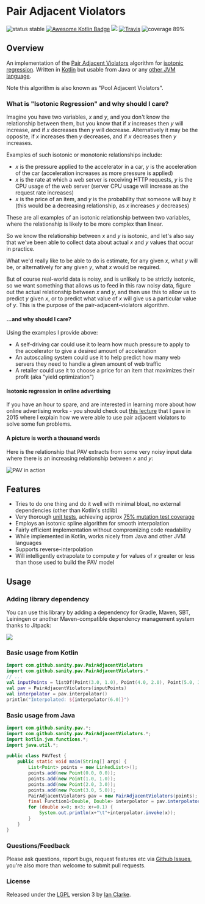 # Pair Adjacent Violators

![status stable](https://img.shields.io/badge/status-stable-brightgreen.svg) [![Awesome Kotlin Badge](https://kotlin.link/awesome-kotlin.svg)](https://kotlin.link/) [![](https://jitpack.io/v/sanity/pairAdjacentViolators.svg)](https://jitpack.io/#sanity/pairAdjacentViolators) [![Travis](https://img.shields.io/travis/sanity/pairAdjacentViolators.svg)](https://travis-ci.org/sanity/pairAdjacentViolators) ![coverage 89%](https://img.shields.io/badge/coverage-89%25-brightgreen.svg)

## Overview

An implementation of the [Pair Adjacent Violators](http://gifi.stat.ucla.edu/janspubs/2009/reports/deleeuw_hornik_mair_R_09.pdf) algorithm for [isotonic regression](https://en.wikipedia.org/wiki/Isotonic_regression).  Written in [Kotlin](http://kotlinlang.org/) but usable from Java or any [other JVM language](https://en.wikipedia.org/wiki/List_of_JVM_languages).  

Note this algorithm is also known as "Pool Adjacent Violators".

### What is "Isotonic Regression" and why should I care?

Imagine you have two variables, _x_ and _y_, and you don't know the relationship between them, but you know that if _x_ increases then _y_ will increase, and if _x_ decreases then _y_ will decrease.  Alternatively it may be the opposite, if _x_ increases then _y_ decreases, and if _x_ decreases then _y_ increases.

Examples of such isotonic or monotonic relationships include:

 * _x_ is the pressure applied to the accelerator in a car, _y_ is the acceleration of the car (acceleration increases as more pressure is applied)
 * _x_ is the rate at which a web server is receiving HTTP requests, _y_ is the CPU usage of the web server (server CPU usage will increase as the request rate increases)
 * _x_ is the price of an item, and _y_ is the probability that someone will buy it (this would be a decreasing relationship, as _x_ increases _y_ decreases)

These are all examples of an isotonic relationship between two variables, where the relationship is likely to be more complex than linear.

So we know the relationship between _x_ and _y_ is isotonic, and let's also say that we've been able to collect data about actual _x_ and _y_ values that occur in practice.

What we'd really like to be able to do is estimate, for any given _x_, what _y_ will be, or alternatively for any given _y_, what _x_ would be required.

But of course real-world data is noisy, and is unlikely to be strictly isotonic, so we want something that allows us to feed in this raw noisy data, figure out the actual relationship between _x_ and _y_, and then use this to allow us to predict _y_ given _x_, or to predict what value of _x_ will give us a particular value of _y_.  This is the purpose of the pair-adjacent-violators algorithm.

#### ...and why should I care?

Using the examples I provide above:

* A self-driving car could use it to learn how much pressure to apply to the accelerator to give a desired amount of acceleration
* An autoscaling system could use it to help predict how many web servers they need to handle a given amount of web traffic
* A retailer could use it to choose a price for an item that maximizes their profit (aka "yield optimization")

#### Isotonic regression in online advertising

If you have an hour to spare, and are interested in learning more about how online advertising works - you should check out [this lecture](https://vimeo.com/137999578) that I gave in 2015 where I explain how we were able to use pair adjacent violators to solve some fun problems.

#### A picture is worth a thousand words

Here is the relationship that PAV extracts from some very noisy input data where there is an increasing relationship between _x_ and _y_:

![PAV in action](https://sanity.github.io/pairAdjacentViolators/pav-example.png)

## Features

* Tries to do one thing and do it well with minimal bloat, no external dependencies (other than Kotlin's stdlib)
* Very thorough [unit tests](https://github.com/trystacks/pairAdjacentViolators/tree/master/src/test/kotlin/com/github/sanity/pav), achieving 
approx [75% mutation test coverage](https://sanity.github.io/pairAdjacentViolators/pitest-201612200933/)
* Employs an isotonic spline algorithm for smooth interpolation
* Fairly efficient implementation without compromizing code readability
* While implemented in Kotlin, works nicely from Java and other JVM languages
* Supports reverse-interpolation
* Will intelligently extrapolate to compute _y_ for values of _x_ greater or less than those used to build the PAV model

## Usage

### Adding library dependency

You can use this library by adding a dependency for Gradle, Maven, SBT, Leiningen or another Maven-compatible dependency management system thanks to Jitpack:

[![](https://jitpack.io/v/sanity/pairAdjacentViolators.svg)](https://jitpack.io/#sanity/pairAdjacentViolators)

### Basic usage from Kotlin

```kotlin
import com.github.sanity.pav.PairAdjacentViolators
import com.github.sanity.pav.PairAdjacentViolators.*
// ...
val inputPoints = listOf(Point(3.0, 1.0), Point(4.0, 2.0), Point(5.0, 3.0), Point(8.0, 4.0))
val pav = PairAdjacentViolators(inputPoints)
val interpolator = pav.interpolator()
println("Interpolated: ${interpolator(6.0)}")
```

### Basic usage from Java
```java
import com.github.sanity.pav.*;
import com.github.sanity.pav.PairAdjacentViolators.*;
import kotlin.jvm.functions.*;
import java.util.*;

public class PAVTest {
    public static void main(String[] args) {
        List<Point> points = new LinkedList<>();
        points.add(new Point(0.0, 0.0));
        points.add(new Point(1.0, 1.0));
        points.add(new Point(2.0, 3.0));
        points.add(new Point(3.0, 5.0));
        PairAdjacentViolators pav = new PairAdjacentViolators(points);
        final Function1<Double, Double> interpolator = pav.interpolator();
        for (double x=0; x<3; x+=0.1) {
            System.out.println(x+"\t"+interpolator.invoke(x));
        }
    }
}
```

### Questions/Feedback

Please ask questions, report bugs, request features etc via [Github Issues](https://github.com/sanity/pairAdjacentViolators/issues), you're also more than welcome to submit pull requests.

### License
Released under the [LGPL](https://en.wikipedia.org/wiki/GNU_Lesser_General_Public_License) version 3 by [Ian Clarke](http://blog.locut.us/).


